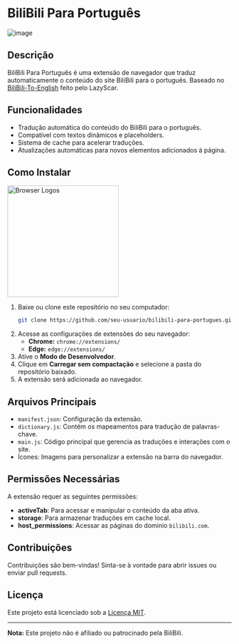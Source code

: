
# BiliBili Para Português
![image](https://i.imgur.com/nqK35FN.png)

## Descrição

BiliBili Para Português é uma extensão de navegador que traduz automaticamente o conteúdo do site BiliBili para o português. Baseado no [BiliBili-To-English](https://github.com/LazyScar/BiliBili-To-English) feito pelo LazyScar.

## Funcionalidades

- Tradução automática do conteúdo do BiliBili para o português.
- Compatível com textos dinâmicos e placeholders.
- Sistema de cache para acelerar traduções.
- Atualizações automáticas para novos elementos adicionados à página.

## Como Instalar

<img src="https://marketing.create-cdn.net/assets/browserlogos2021.png" alt="Browser Logos" width="250"/>

1. Baixe ou clone este repositório no seu computador:
   ```bash
   git clone https://github.com/seu-usuario/bilibili-para-portugues.git
   ```
2. Acesse as configurações de extensões do seu navegador:
   - **Chrome:** `chrome://extensions/`
   - **Edge:** `edge://extensions/`
3. Ative o **Modo de Desenvolvedor**.
4. Clique em **Carregar sem compactação** e selecione a pasta do repositório baixado.
5. A extensão será adicionada ao navegador.

## Arquivos Principais

- `manifest.json`: Configuração da extensão.
- `dictionary.js`: Contém os mapeamentos para tradução de palavras-chave.
- `main.js`: Código principal que gerencia as traduções e interações com o site.
- Ícones: Imagens para personalizar a extensão na barra do navegador.

## Permissões Necessárias

A extensão requer as seguintes permissões:
- **activeTab**: Para acessar e manipular o conteúdo da aba ativa.
- **storage**: Para armazenar traduções em cache local.
- **host_permissions**: Acessar as páginas do domínio `bilibili.com`.

## Contribuições

Contribuições são bem-vindas! Sinta-se à vontade para abrir issues ou enviar pull requests.

## Licença

Este projeto está licenciado sob a [Licença MIT](LICENSE).

---

**Nota:** Este projeto não é afiliado ou patrocinado pela BiliBili.
